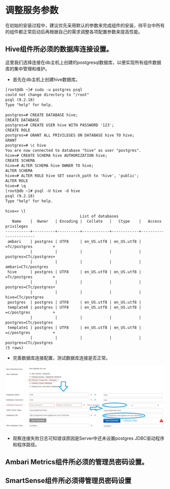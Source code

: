 # 调整服务参数

在初始的安装过程中，建议优先采用默认的参数来完成组件的安装，待平台中所有的组件都正常启动后再根据自己的需求调整各项配置参数来提高性能。

## Hive组件所必须的数据库连接设置。

这里我们选择连接在db主机上创建的postgresql数据库，以便实现所有组件数据库的集中管理和维护。

* 首先在db主机上创建hive数据库。

```
[root@db ~]# sudo -u postgres psql
could not change directory to "/root"
psql (9.2.18)
Type "help" for help.

postgres=# CREATE DATABASE hive;
CREATE DATABASE
postgres=# CREATE USER hive WITH PASSWORD '123';
CREATE ROLE
postgres=# GRANT ALL PRIVILEGES ON DATABASE hive TO hive;
GRANT
postgres=# \c hive
You are now connected to database "hive" as user "postgres".
hive=# CREATE SCHEMA hive AUTHORIZATION hive;
CREATE SCHEMA
hive=# ALTER SCHEMA hive OWNER TO hive;
ALTER SCHEMA
hive=# ALTER ROLE hive SET search_path to 'hive', 'public';
ALTER ROLE
hive=# \q
[root@db ~]# psql -U hive -d hive
psql (9.2.18)
Type "help" for help.

hive=> \l
                                 List of databases
   Name    |  Owner   | Encoding |  Collate   |   Ctype    |   Access privileges   
-----------+----------+----------+------------+------------+-----------------------
 ambari    | postgres | UTF8     | en_US.utf8 | en_US.utf8 | =Tc/postgres         +
           |          |          |            |            | postgres=CTc/postgres+
           |          |          |            |            | ambari=CTc/postgres
 hive      | postgres | UTF8     | en_US.utf8 | en_US.utf8 | =Tc/postgres         +
           |          |          |            |            | postgres=CTc/postgres+
           |          |          |            |            | hive=CTc/postgres
 postgres  | postgres | UTF8     | en_US.utf8 | en_US.utf8 | 
 template0 | postgres | UTF8     | en_US.utf8 | en_US.utf8 | =c/postgres          +
           |          |          |            |            | postgres=CTc/postgres
 template1 | postgres | UTF8     | en_US.utf8 | en_US.utf8 | =c/postgres          +
           |          |          |            |            | postgres=CTc/postgres
(5 rows)
```

* 完善数据库连接配置，测试数据库连接是否正常。

![](/assets/4.10-hive-config.png)

* 观察连接失败日志可知错误原因是Server中还未设置postgres JDBC驱动程序和程序路径。



## Ambari Metrics组件所必须的管理员密码设置。

## SmartSense组件所必须得管理员密码设置



